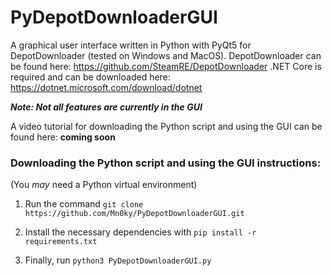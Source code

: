 PyDepotDownloaderGUI
====================

A graphical user interface written in Python with PyQt5 for DepotDownloader (tested on Windows and MacOS).
DepotDownloader can be found here: https://github.com/SteamRE/DepotDownloader
.NET Core is required and can be downloaded here: https://dotnet.microsoft.com/download/dotnet

***Note: Not all features are currently in the GUI***

A video tutorial for downloading the Python script and using the GUI can be found here: **coming soon**

### Downloading the Python script and using the GUI instructions:
(You *may* need a Python virtual environment)

1. Run the command ``git clone https://github.com/Mn0ky/PyDepotDownloaderGUI.git``

2. Install the necessary dependencies with ``pip install -r requirements.txt``

3. Finally, run ``python3 PyDepotDownloaderGUI.py``
